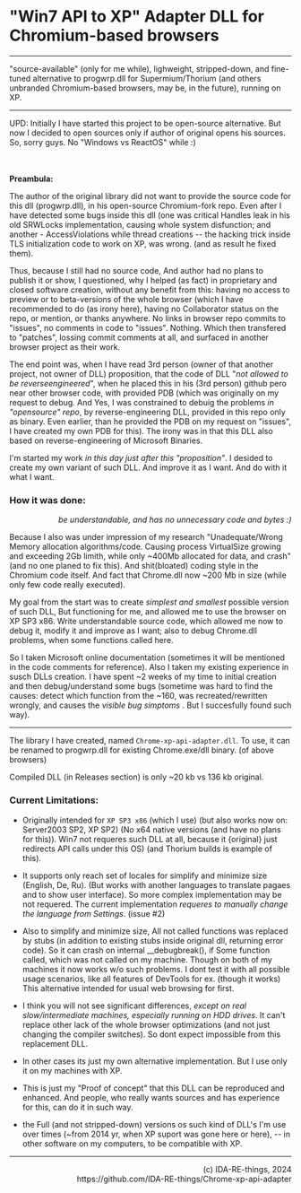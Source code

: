 # "Win7 API to XP" Adapter DLL for Chromium-based browsers

<hr>

"source-available" (only for me while), lighweight, stripped-down, and fine-tuned alternative to progwrp.dll for Supermium/Thorium (and others unbranded Chromium-based browsers, may be, in the future), running on XP.

<hr>
UPD: Initially I have started this project to be open-source alternative.
But now I decided to open sources only if author of original opens his sources. So, sorry guys. No "Windows vs ReactOS" while :)

<br><br>
<b>Preambula:</b>

The author of the original library did not want to provide the source code for this dll (progwrp.dll), in his open-source Chromium-fork repo. Even after I have detected some bugs inside this dll (one was critical Handles leak in his old SRWLocks implementation, causing whole system disfunction; and another - AccessViolations while thread creations -- the hacking trick inside TLS initialization code to work on XP, was wrong. (and as result he fixed them).

Thus, because I still had no source code, And author had no plans to publish it or show,
I questioned, why I helped (as fact) in proprietary and closed software creation, without any benefit from this: having no access to preview or to beta-versions of the whole browser (which I have recommended to do (as irony here),
having no Collaborator status on the repo, or mention, or thanks anywhere. No links in browser repo commits to "issues", no comments in code to "issues". Nothing. Which then transfered to "patches", lossing commit comments at all, and surfaced in another browser project as their work. 

The end point was, when I have read 3rd person (owner of that another project, not owner of DLL) proposition, that the code of DLL "_not allowed to be reverseengineered_", when he placed this in his (3rd person) github pero near other browser code, with provided PDB (which was originally on my request to debug. And Yes, I was constrained to debuig the problems _in "opensource" repo_, by reverse-engineering DLL, provided in this repo only as binary. Even earlier, than he provided the PDB on my request on "issues", I have created my own PDB for this).
The irony was in that this DLL also based on reverse-engineering of Microsoft Binaries.

I'm started my work _in this day just after this "proposition"_.
I desided to create my own variant of such DLL. And improve it as I want. And do with it what I want.


### How it was done:
_<p align=right>be understandable, and has no unnecessary code and bytes :)</p>_

Because I also was under impression of my research "Unadequate/Wrong Memory allocation algorithms/code. Causing process VirtualSize growing and exceeding 2Gb limith, while only ~400Mb allocated for data, and crash" (and no one planed to fix this).
And shit(bloated) coding style in the Chromium code itself. And fact that Chrome.dll now ~200 Mb in size (while only few code really executed).

My goal from the start was to create _simplest and smallest_ possible version of such DLL, But functioning for me, and allowed me to use the browser on XP SP3 x86.
Write understandable source code, which allowed me now to debug it, modify it and improve as I want; also to debug Chrome.dll problems, when some functions called here.

So I taken Microsoft online documentation (sometimes it will be mentioned in the code comments for reference).
Also I taken my existing experience in susch DLLs creation.
I have spent ~2 weeks of my time to initial creation and then debug/understand some bugs (sometime was hard to find the causes: detect which function from the ~160, was recreated/rewritten wrongly, and causes the _visible bug simptoms_ . But I succesfully found such way).

<hr>

The library I have created, named `Chrome-xp-api-adapter.dll`. To use, it can be renamed to progwrp.dll for existing Chrome.exe/dll binary. (of above browsers)

Сompiled DLL (in Releases section) is only ~20 kb vs 136 kb original.

### Current Limitations:
- Originally intended for `XP SP3 x86` (which I use) (but also works now on: Server2003 SP2, XP SP2) (No x64 native versions (and have no plans for this)). Win7 not requeres such DLL at all, because it {original} just redirects API calls under this OS) (and Thorium builds is example of this).
- It supports only reach set of locales for simplify and minimize size (English, De, Ru). (But works with another languages to translate pagaes and to show user interface). So more complex implementation may be not requered.
The current implementation _requeres to manually change the language from Settings_. (issue #2)
- Also to simplify and minimize size, All not called functions was replaced by stubs (in addition to existing stubs inside original dll, returning error code). So it can crash on internal __debugbreak(), if Some function called, which was not called on my machine. Though on both of my machines it now works w/o such problems. I dont test it with all possible usage scenarios, like all features of DevTools for ex. (though it works) This alternative intended for usual web browsing for first.
- I think you will not see significant differences, _except on real slow/intermediate machines, especially running on HDD drives_. It can't replace other lack of the whole browser optimizations (and not just changing the compiler switches). So dont expect impossible from this replacement DLL.
- In other cases its just my own alternative implementation. But I use only it on my machines with XP.
- This is just my "Proof of concept" that this DLL can be reproduced and enhanced. And people, who really wants sources and has experience for this, can do it in such way.

- the Full (and not stripped-down) versions os such kind of DLL's I'm use over times (~from 2014 yr, when XP suport was gone here or here), -- in other software on my computers, to be compatible with XP.
<hr>
<p align=right>(c) IDA-RE-things, 2024<br>
https://github.com/IDA-RE-things/Chrome-xp-api-adapter
</p>


